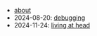 - [about](about)
- 2024-08-20: [debugging](debugging)
- 2024-11-24: [living at head](living-at-head)
